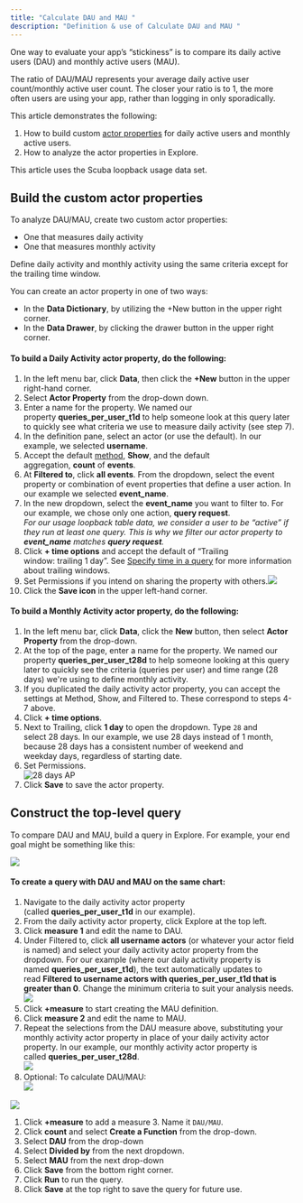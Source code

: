 ```yaml
---
title: "Calculate DAU and MAU "
description: "Definition & use of Calculate DAU and MAU "
---
```

One way to evaluate your app’s “stickiness” is to compare its daily active users (DAU) and monthly active users (MAU). 

The ratio of DAU/MAU represents your average daily active user count/monthly active user count. The closer your ratio is to 1, the more often users are using your app, rather than logging in only sporadically. 

This article demonstrates the following:

1. How to build custom [actor properties](/measure_iq/glossary/journey-actor-user) for daily active users and monthly active users.
2. How to analyze the actor properties in Explore.

This article uses the Scuba loopback usage data set.

## Build the custom actor properties

To analyze DAU/MAU, create two custom actor properties:

- One that measures daily activity
- One that measures monthly activity

Define daily activity and monthly activity using the same criteria except for the trailing time window.

You can create an actor property in one of two ways:

- In the **Data Dictionary**, by utilizing the +New button in the upper right corner.
- In the **Data Drawer**, by clicking the drawer button in the upper right corner.

#### To build a Daily Activity actor property, do the following: 

1. In the left menu bar, click **Data**, then click the **+New** button in the upper right-hand corner.
2. Select **Actor Property** from the drop-down down.
3. Enter a name for the property. We named our property **queries\_per\_user\_t1d** to help someone look at this query later to quickly see what criteria we use to measure daily activity (see step 7).
4. In the definition pane, select an actor (or use the default). In our example, we selected **username**.
5. Accept the default [method](/measure_iq/glossary/method), **Show**, and the default aggregation, **count** of **events**.
6. At **Filtered to**, click **all events**. From the dropdown, select the event property or combination of event properties that define a user action. In our example we selected **event\_name**. 
7. In the new dropdown, select the **event\_name** you want to filter to. For our example, we chose only one action, **query request**.  
*For our usage loopback table data, we consider a user to be “active” if they run at least one query. This is why we filter our actor property to **event\_name** matches **query request**.*
8. Click **\+ time options** and accept the default of “Trailing window: trailing 1 day”. See [Specify time in a query](../../../scuba-guides/scuba-user-guides/build-queries-and-visualizations/specify-time-in-a-query) for more information about trailing windows.
9. Set Permissions if you intend on sharing the property with others.![](./attachments/Data_-_Scuba_Analytics-4.png)
10. Click the **Save icon** in the upper left-hand corner.

#### **To build a Monthly Activity actor property, do the following:** 

1. In the left menu bar, click **Data**, click the **New** button, then select **Actor Property** from the drop-down.
2. At the top of the page, enter a name for the property. We named our property **queries\_per\_user\_t28d** to help someone looking at this query later to quickly see the criteria (queries per user) and time range (28 days) we're using to define monthly activity.
3. If you duplicated the daily activity actor property, you can accept the settings at Method, Show, and Filtered to. These correspond to steps 4-7 above.
4. Click **\+ time options**.
5. Next to Trailing, click **1 day** to open the dropdown. Type `28` and select 28 days. In our example, we use 28 days instead of 1 month, because 28 days has a consistent number of weekend and weekday days, regardless of starting date.
6. Set Permissions.  
![28 days AP](./attachments/Data_-_Scuba_Analytics-3.png)
7. Click **Save** to save the actor property.

## Construct the top-level query

To compare DAU and MAU, build a query in Explore. For example, your end goal might be something like this:

![](./attachments/Explore_-_Scuba_Analytics-2.png)

#### To create a query with DAU and MAU on the same chart:

1. Navigate to the daily activity actor property (called **queries\_per\_user\_t1d** in our example).
2. From the daily activity actor property, click Explore at the top left.
3. Click **measure 1** and edit the name to DAU.
4. Under Filtered to, click **all username actors** (or whatever your actor field is named) and select your daily activity actor property from the dropdown. For our example (where our daily activity property is named **queries\_per\_user\_t1d**), the text automatically updates to read **Filtered to username actors with queries\_per\_user\_t1d that is greater than 0**. Change the minimum criteria to suit your analysis needs.  
![](./attachments/Explore_-_Scuba_Analytics-3.png)
5. Click **+measure** to start creating the MAU definition.
6. Click **measure 2** and edit the name to MAU.
7. Repeat the selections from the DAU measure above, substituting your monthly activity actor property in place of your daily activity actor property. In our example, our monthly activity actor property is called **queries\_per\_user\_t28d**.  
![](./attachments/Explore_-_Scuba_Analytics-4.png)
8. Optional: To calculate DAU/MAU:  
![](./attachments/Explore_-_Scuba_Analytics-6.png)
  
![](./attachments/Explore_-_Scuba_Analytics.png)
1.   Click **+measure** to add a measure 3. Name it `DAU/MAU`.
2.   Click **count** and select **Create a Function** from the drop-down.
3.   Select **DAU** from the drop-down
4.   Select **Divided by** from the next dropdown.
5.   Select **MAU** from the next drop-down
6.   Click **Save** from the bottom right corner.
9. Click **Run** to run the query.
10. Click **Save** at the top right to save the query for future use.